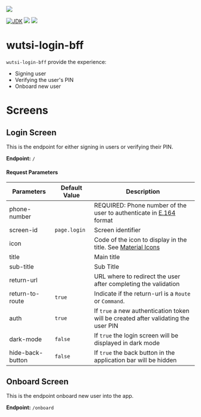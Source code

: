[![](https://github.com/wutsi/wutsi-login-bff/actions/workflows/master.yml/badge.svg)](https://github.com/wutsi/wutsi-login-bff/actions/workflows/master.yml)

[![JDK](https://img.shields.io/badge/jdk-11-brightgreen.svg)](https://jdk.java.net/11/)
[![](https://img.shields.io/badge/maven-3.6-brightgreen.svg)](https://maven.apache.org/download.cgi)
![](https://img.shields.io/badge/language-kotlin-blue.svg)

# wutsi-login-bff

`wutsi-login-bff` provide the experience:

- Signing user
- Verifying the user's PIN
- Onboard new user

# Screens

## Login Screen

This is the endpoint for either signing in users or verifying their PIN.

**Endpoint:** `/`

#### Request Parameters

| Parameters       | Default Value | Description                                                                                                                                                 |
|------------------|---------------|-------------------------------------------------------------------------------------------------------------------------------------------------------------|
| phone-number     |               | REQUIRED: Phone number of the user to authenticate in [E.164](https://en.wikipedia.org/wiki/E.164) format                                                   |
| screen-id        | `page.login`  | Screen identifier                                                                                                                                           |
| icon             |               | Code of the icon to display in the title. See [Material Icons](https://github.com/flutter/flutter/blob/master/packages/flutter/lib/src/material/icons.dart) |
| title            |               | Main title                                                                                                                                                  |
| sub-title        |               | Sub Title                                                                                                                                                   |
| return-url       |               | URL where to redirect the user after completing the validation                                                                                              |
| return-to-route  | `true`        | Indicate if the return-url is a `Route` or `Command`.                                                                                                       |
| auth             | `true`        | If `true` a new authentication token will be created after validating the user PIN                                                                          |
| dark-mode        | `false`       | If `true` the login screen will be displayed in dark mode                                                                                                   |
| hide-back-button | `false`       | If `true` the back button in the application bar will be hidden                                                                                             |

## Onboard Screen

This is the endpoint onboard new user into the app.

**Endpoint:** `/onboard`
